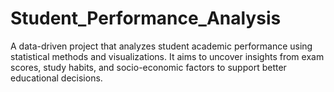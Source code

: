 # Student_Performance_Analysis
A data-driven project that analyzes student academic performance using statistical methods and visualizations. It aims to uncover insights from exam scores, study habits, and socio-economic factors to support better educational decisions.
